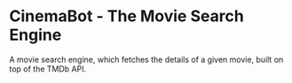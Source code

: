# CinemaBot - The Movie Search Engine
A movie search engine, which fetches the details of a given movie, built on top of the TMDb API.

